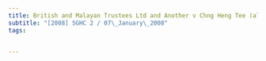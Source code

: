 ```yaml
---
title: British and Malayan Trustees Ltd and Another v Chng Heng Tee (alias Cheng Kim Tee) and 
subtitle: "[2008] SGHC 2 / 07\_January\_2008"
tags:


---
```


